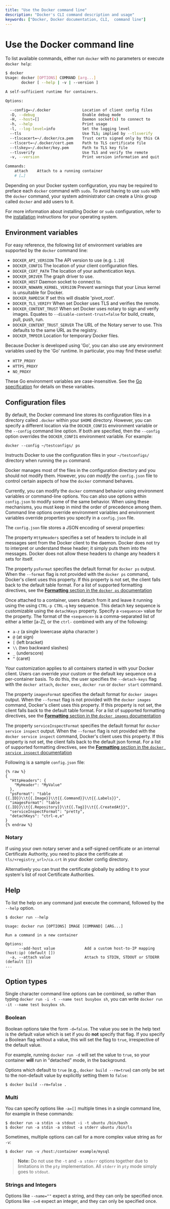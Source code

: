 ```yaml
---
title: "Use the Docker command line"
description: "Docker's CLI command description and usage"
keywords: ["Docker, Docker documentation, CLI,  command line"]
---
```


<!-- This file is maintained within the docker/docker Github
     repository at https://github.com/docker/docker/. Make all
     pull requests against that repo. If you see this file in
     another repository, consider it read-only there, as it will
     periodically be overwritten by the definitive file. Pull
     requests which include edits to this file in other repositories
     will be rejected.
-->

# Use the Docker command line

To list available commands, either run `docker` with no parameters
or execute `docker help`:

```bash
$ docker
Usage: docker [OPTIONS] COMMAND [arg...]
       docker [ --help | -v | --version ]

A self-sufficient runtime for containers.

Options:

  --config=~/.docker              Location of client config files
  -D, --debug                     Enable debug mode
  -H, --host=[]                   Daemon socket(s) to connect to
  -h, --help                      Print usage
  -l, --log-level=info            Set the logging level
  --tls                           Use TLS; implied by --tlsverify
  --tlscacert=~/.docker/ca.pem    Trust certs signed only by this CA
  --tlscert=~/.docker/cert.pem    Path to TLS certificate file
  --tlskey=~/.docker/key.pem      Path to TLS key file
  --tlsverify                     Use TLS and verify the remote
  -v, --version                   Print version information and quit

Commands:
    attach    Attach to a running container
    # […]
```

Depending on your Docker system configuration, you may be required to preface
each `docker` command with `sudo`. To avoid having to use `sudo` with the
`docker` command, your system administrator can create a Unix group called
`docker` and add users to it.

For more information about installing Docker or `sudo` configuration, refer to
the [installation](https://docs.docker.com/engine/installation/) instructions for your operating system.

## Environment variables

For easy reference, the following list of environment variables are supported
by the `docker` command line:

* `DOCKER_API_VERSION` The API version to use (e.g. `1.19`)
* `DOCKER_CONFIG` The location of your client configuration files.
* `DOCKER_CERT_PATH` The location of your authentication keys.
* `DOCKER_DRIVER` The graph driver to use.
* `DOCKER_HOST` Daemon socket to connect to.
* `DOCKER_NOWARN_KERNEL_VERSION` Prevent warnings that your Linux kernel is
  unsuitable for Docker.
* `DOCKER_RAMDISK` If set this will disable 'pivot_root'.
* `DOCKER_TLS_VERIFY` When set Docker uses TLS and verifies the remote.
* `DOCKER_CONTENT_TRUST` When set Docker uses notary to sign and verify images.
  Equates to `--disable-content-trust=false` for build, create, pull, push, run.
* `DOCKER_CONTENT_TRUST_SERVER` The URL of the Notary server to use. This defaults
  to the same URL as the registry.
* `DOCKER_TMPDIR` Location for temporary Docker files.

Because Docker is developed using 'Go', you can also use any environment
variables used by the 'Go' runtime. In particular, you may find these useful:

* `HTTP_PROXY`
* `HTTPS_PROXY`
* `NO_PROXY`

These Go environment variables are case-insensitive. See the
[Go specification](http://golang.org/pkg/net/http/) for details on these
variables.

## Configuration files

By default, the Docker command line stores its configuration files in a
directory called `.docker` within your `$HOME` directory. However, you can
specify a different location via the `DOCKER_CONFIG` environment variable
or the `--config` command line option. If both are specified, then the
`--config` option overrides the `DOCKER_CONFIG` environment variable.
For example:

    docker --config ~/testconfigs/ ps

Instructs Docker to use the configuration files in your `~/testconfigs/`
directory when running the `ps` command.

Docker manages most of the files in the configuration directory
and you should not modify them. However, you *can modify* the
`config.json` file to control certain aspects of how the `docker`
command behaves.

Currently, you can modify the `docker` command behavior using environment
variables or command-line options. You can also use options within
`config.json` to modify some of the same behavior. When using these
mechanisms, you must keep in mind the order of precedence among them. Command
line options override environment variables and environment variables override
properties you specify in a `config.json` file.

The `config.json` file stores a JSON encoding of several properties:

The property `HttpHeaders` specifies a set of headers to include in all messages
sent from the Docker client to the daemon. Docker does not try to interpret or
understand these header; it simply puts them into the messages. Docker does
not allow these headers to change any headers it sets for itself.

The property `psFormat` specifies the default format for `docker ps` output.
When the `--format` flag is not provided with the `docker ps` command,
Docker's client uses this property. If this property is not set, the client
falls back to the default table format. For a list of supported formatting
directives, see the
[**Formatting** section in the `docker ps` documentation](ps.md)

Once attached to a container, users detach from it and leave it running using
the using `CTRL-p CTRL-q` key sequence. This detach key sequence is customizable
using the `detachKeys` property. Specify a `<sequence>` value for the
property. The format of the `<sequence>` is a comma-separated list of either
a letter [a-Z], or the `ctrl-` combined with any of the following:

* `a-z` (a single lowercase alpha character )
* `@` (at sign)
* `[` (left bracket)
* `\\` (two backward slashes)
*  `_` (underscore)
* `^` (caret)

Your customization applies to all containers started in with your Docker client.
Users can override your custom or the default key sequence on a per-container
basis. To do this, the user specifies the `--detach-keys` flag with the `docker
attach`, `docker exec`, `docker run` or `docker start` command.

The property `imagesFormat` specifies the default format for `docker images` output.
When the `--format` flag is not provided with the `docker images` command,
Docker's client uses this property. If this property is not set, the client
falls back to the default table format. For a list of supported formatting
directives, see the [**Formatting** section in the `docker images` documentation](images.md)

The property `serviceInspectFormat` specifies the default format for `docker
service inspect` output. When the `--format` flag is not provided with the
`docker service inspect` command, Docker's client uses this property. If this
property is not set, the client falls back to the default json format. For a
list of supported formatting directives, see the
[**Formatting** section in the `docker service inspect` documentation](service_inspect.md)

Following is a sample `config.json` file:

    {% raw %}
    {
      "HttpHeaders": {
        "MyHeader": "MyValue"
      },
      "psFormat": "table {{.ID}}\\t{{.Image}}\\t{{.Command}}\\t{{.Labels}}",
      "imagesFormat": "table {{.ID}}\\t{{.Repository}}\\t{{.Tag}}\\t{{.CreatedAt}}",
      "serviceInspectFormat": "pretty",
      "detachKeys": "ctrl-e,e"
    }
    {% endraw %}

### Notary

If using your own notary server and a self-signed certificate or an internal
Certificate Authority, you need to place the certificate at
`tls/<registry_url>/ca.crt` in your docker config directory.

Alternatively you can trust the certificate globally by adding it to your system's
list of root Certificate Authorities.

## Help

To list the help on any command just execute the command, followed by the
`--help` option.

    $ docker run --help

    Usage: docker run [OPTIONS] IMAGE [COMMAND] [ARG...]

    Run a command in a new container

    Options:
          --add-host value             Add a custom host-to-IP mapping (host:ip) (default [])
      -a, --attach value               Attach to STDIN, STDOUT or STDERR (default [])
    ...

## Option types

Single character command line options can be combined, so rather than
typing `docker run -i -t --name test busybox sh`,
you can write `docker run -it --name test busybox sh`.

### Boolean

Boolean options take the form `-d=false`. The value you see in the help text is
the default value which is set if you do **not** specify that flag. If you
specify a Boolean flag without a value, this will set the flag to `true`,
irrespective of the default value.

For example, running `docker run -d` will set the value to `true`, so your
container **will** run in "detached" mode, in the background.

Options which default to `true` (e.g., `docker build --rm=true`) can only be
set to the non-default value by explicitly setting them to `false`:

    $ docker build --rm=false .

### Multi

You can specify options like `-a=[]` multiple times in a single command line,
for example in these commands:

    $ docker run -a stdin -a stdout -i -t ubuntu /bin/bash
    $ docker run -a stdin -a stdout -a stderr ubuntu /bin/ls

Sometimes, multiple options can call for a more complex value string as for
`-v`:

    $ docker run -v /host:/container example/mysql

> **Note:**
> Do not use the `-t` and `-a stderr` options together due to
> limitations in the `pty` implementation. All `stderr` in `pty` mode
> simply goes to `stdout`.

### Strings and Integers

Options like `--name=""` expect a string, and they
can only be specified once. Options like `-c=0`
expect an integer, and they can only be specified once.
